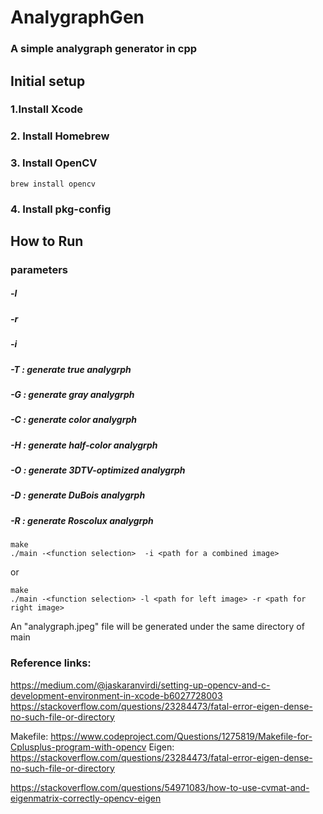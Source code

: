 # AnalygraphGen
### A simple analygraph generator in cpp
## Initial setup
### 1.Install Xcode
### 2. Install Homebrew
### 3. Install OpenCV
```
brew install opencv
```
### 4. Install pkg-config

## How to Run
### parameters
##### -l <path for left image>
##### -r <path for right image>
##### -i <path for a combined image>
##### -T : generate true analygrph
##### -G : generate gray analygrph
##### -C : generate color analygrph
##### -H : generate half-color analygrph
##### -O : generate 3DTV-optimized analygrph
##### -D : generate DuBois analygrph
##### -R : generate Roscolux analygrph

```
make
./main -<function selection>  -i <path for a combined image> 
```
or
```
make
./main -<function selection> -l <path for left image> -r <path for right image>
```
An "analygraph.jpeg" file will be generated under the same directory of main




### Reference links:
https://medium.com/@jaskaranvirdi/setting-up-opencv-and-c-development-environment-in-xcode-b6027728003
https://stackoverflow.com/questions/23284473/fatal-error-eigen-dense-no-such-file-or-directory

Makefile:
https://www.codeproject.com/Questions/1275819/Makefile-for-Cplusplus-program-with-opencv
Eigen:
https://stackoverflow.com/questions/23284473/fatal-error-eigen-dense-no-such-file-or-directory

https://stackoverflow.com/questions/54971083/how-to-use-cvmat-and-eigenmatrix-correctly-opencv-eigen